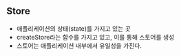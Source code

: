 
## Store

- 애플리케이션의 상태(state)를 가지고 있는 곳  
- createStore라는 함수를 가지고 있고, 이를 통해 스토어를 생성  
- 스토어는 애플리케이션 내부에서 유일성을 가진다.  




